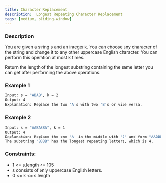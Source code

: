 ```yaml
---
title: Character Replacement
description:  Longest Repeating Character Replacement
tags: [medium, sliding-window]
---
```


### Description

You are given a string s and an integer k. You can choose any character of the string and change it to any other uppercase English character. You can perform this operation at most k times.

Return the length of the longest substring containing the same letter you can get after performing the above operations.

### Example 1
```bash
Input: s = "ABAB", k = 2
Output: 4
Explanation: Replace the two 'A's with two 'B's or vice versa.
```

### Example 2
```bash
Input: s = "AABABBA", k = 1
Output: 4
Explanation: Replace the one 'A' in the middle with 'B' and form "AABBBBA".
The substring "BBBB" has the longest repeating letters, which is 4.
```

### Constraints:

- 1 <= s.length <= 105
- s consists of only uppercase English letters.
- 0 <= k <= s.length

